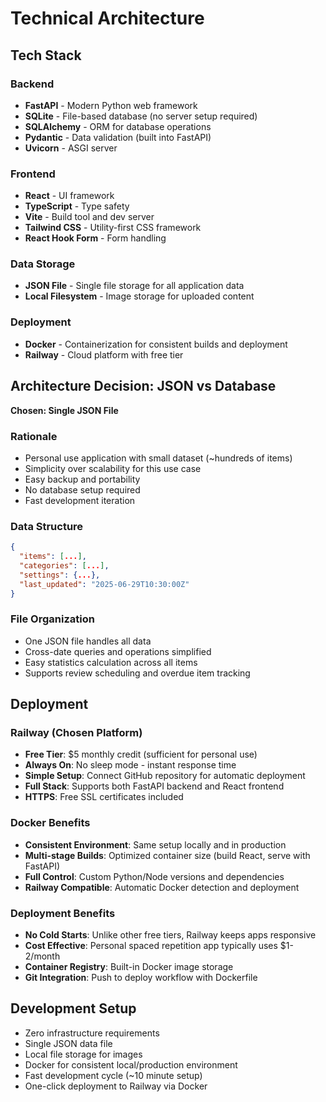 # Technical Architecture

## Tech Stack

### Backend
- **FastAPI** - Modern Python web framework
- **SQLite** - File-based database (no server setup required)
- **SQLAlchemy** - ORM for database operations
- **Pydantic** - Data validation (built into FastAPI)
- **Uvicorn** - ASGI server

### Frontend
- **React** - UI framework
- **TypeScript** - Type safety
- **Vite** - Build tool and dev server
- **Tailwind CSS** - Utility-first CSS framework
- **React Hook Form** - Form handling

### Data Storage
- **JSON File** - Single file storage for all application data
- **Local Filesystem** - Image storage for uploaded content

### Deployment
- **Docker** - Containerization for consistent builds and deployment
- **Railway** - Cloud platform with free tier

## Architecture Decision: JSON vs Database

**Chosen: Single JSON File**

### Rationale
- Personal use application with small dataset (~hundreds of items)
- Simplicity over scalability for this use case
- Easy backup and portability
- No database setup required
- Fast development iteration

### Data Structure
```json
{
  "items": [...],
  "categories": [...], 
  "settings": {...},
  "last_updated": "2025-06-29T10:30:00Z"
}
```

### File Organization
- One JSON file handles all data
- Cross-date queries and operations simplified
- Easy statistics calculation across all items
- Supports review scheduling and overdue item tracking

## Deployment

### Railway (Chosen Platform)
- **Free Tier**: $5 monthly credit (sufficient for personal use)
- **Always On**: No sleep mode - instant response time
- **Simple Setup**: Connect GitHub repository for automatic deployment
- **Full Stack**: Supports both FastAPI backend and React frontend
- **HTTPS**: Free SSL certificates included

### Docker Benefits
- **Consistent Environment**: Same setup locally and in production
- **Multi-stage Builds**: Optimized container size (build React, serve with FastAPI)
- **Full Control**: Custom Python/Node versions and dependencies
- **Railway Compatible**: Automatic Docker detection and deployment

### Deployment Benefits
- **No Cold Starts**: Unlike other free tiers, Railway keeps apps responsive
- **Cost Effective**: Personal spaced repetition app typically uses $1-2/month
- **Container Registry**: Built-in Docker image storage
- **Git Integration**: Push to deploy workflow with Dockerfile

## Development Setup
- Zero infrastructure requirements
- Single JSON data file
- Local file storage for images
- Docker for consistent local/production environment
- Fast development cycle (~10 minute setup)
- One-click deployment to Railway via Docker